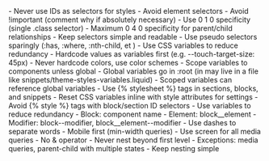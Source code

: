 <specificity>
  - Never use IDs as selectors for styles
  - Avoid element selectors
  - Avoid !important (comment why if absolutely necessary)
  - Use 0 1 0 specificity (single .class selector)
  - Maximum 0 4 0 specificity for parent/child relationships
  - Keep selectors simple and readable
  - Use pseudo selectors sparingly (:has, :where, :nth-child, et )
</specificity>

<variables>
  - Use CSS variables to reduce redundancy
  - Hardcode values as variables first (e.g. --touch-target-size: 45px)
  - Never hardcode colors, use color schemes
  - Scope variables to components unless global
  - Global variables go in :root (in may live in a file like snippets/theme-styles-variables.liquid)
  - Scoped variables can reference global variables
</variables>

<scoping>
  - Use {% stylesheet %} tags in sections, blocks, and snippets
  - Reset CSS variables inline with style attributes for settings
  - Avoid {% style %} tags with block/section ID selectors
  - Use variables to reduce redundancy
</scoping>

<bem>
  - Block: component name
  - Element: block__element
  - Modifier: block--modifier, block__element--modifier
  - Use dashes to separate words
</bem>

<media-queries>
  - Mobile first (min-width queries)
  - Use screen for all media queries
</media-queries>

<nesting>
  - No & operator
  - Never nest beyond first level
  - Exceptions: media queries, parent-child with multiple states
  - Keep nesting simple
</nesting>
